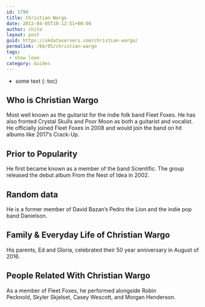 ```yaml
---
id: 1790
title: Christian Wargo
date: 2012-04-05T10:12:51+00:00
author: chito
layout: post
guid: https://ukdataservers.com/christian-wargo/
permalink: /04/05/christian-wargo
tags:
 - show love
category: Guides
---
```


* some text
{: toc}


## Who is  Christian Wargo
                  
                  
                  
Most well known as the guitarist for the indie folk band Fleet Foxes. He has also fronted Crystal Skulls and Poor Moon as both a guitarist and vocalist. He officially joined Fleet Foxes in 2008 and would join the band on hit albums like 2017&#8217;s Crack-Up. 
                  
                
                
                
## Prior to Popularity 
                  
                  
                  
He first became known as a member of the band Scientific. The group released the debut album From the Nest of Idea in 2002. 
                  
                
                
                
## Random data 
                  
                  
                  
He is a former member of David Bazan&#8217;s Pedro the Lion and the indie pop band Danielson. 
                  
                
                
                
## Family & Everyday Life of Christian Wargo
                  
                  
                  
His parents, Ed and Gloria, celebrated their 50 year anniversary in August of 2016. 
                  
                
                
                
## People Related With  Christian Wargo
                  
                  
                  
As a member of Fleet Foxes, he performed alongside Robin Pecknold, Skyler Skjelset, Casey Wescott, and Morgan Henderson.
                  
                
              
            
          
          
          
    
    
  
